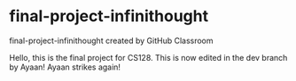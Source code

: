 # final-project-infinithought
final-project-infinithought created by GitHub Classroom

Hello, this is the final project for CS128.
This is now edited in the dev branch by Ayaan!
Ayaan strikes again!
